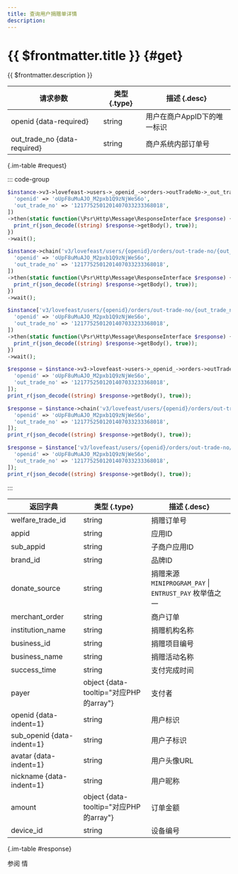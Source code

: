 ```yaml
---
title: 查询用户捐赠单详情
description: 
---
```


# {{ $frontmatter.title }} {#get}

{{ $frontmatter.description }}

| 请求参数 | 类型 {.type} | 描述 {.desc}
| --- | --- | ---
| openid {data-required} | string | 用户在商户AppID下的唯一标识
| out_trade_no {data-required} | string | 商户系统内部订单号

{.im-table #request}

::: code-group

```php [异步纯链式]
$instance->v3->lovefeast->users->_openid_->orders->outTradeNo->_out_trade_no_->getAsync([
  'openid' => 'oUpF8uMuAJO_M2pxb1Q9zNjWeS6o',
  'out_trade_no' => '1217752501201407033233368018',
])
->then(static function(\Psr\Http\Message\ResponseInterface $response) {
  print_r(json_decode((string) $response->getBody(), true));
})
->wait();
```

```php [异步声明式]
$instance->chain('v3/lovefeast/users/{openid}/orders/out-trade-no/{out_trade_no}')->getAsync([
  'openid' => 'oUpF8uMuAJO_M2pxb1Q9zNjWeS6o',
  'out_trade_no' => '1217752501201407033233368018',
])
->then(static function(\Psr\Http\Message\ResponseInterface $response) {
  print_r(json_decode((string) $response->getBody(), true));
})
->wait();
```

```php [异步属性式]
$instance['v3/lovefeast/users/{openid}/orders/out-trade-no/{out_trade_no}']->getAsync([
  'openid' => 'oUpF8uMuAJO_M2pxb1Q9zNjWeS6o',
  'out_trade_no' => '1217752501201407033233368018',
])
->then(static function(\Psr\Http\Message\ResponseInterface $response) {
  print_r(json_decode((string) $response->getBody(), true));
})
->wait();
```

```php [同步纯链式]
$response = $instance->v3->lovefeast->users->_openid_->orders->outTradeNo->_out_trade_no_->get([
  'openid' => 'oUpF8uMuAJO_M2pxb1Q9zNjWeS6o',
  'out_trade_no' => '1217752501201407033233368018',
]);
print_r(json_decode((string) $response->getBody(), true));
```

```php [同步声明式]
$response = $instance->chain('v3/lovefeast/users/{openid}/orders/out-trade-no/{out_trade_no}')->get([
  'openid' => 'oUpF8uMuAJO_M2pxb1Q9zNjWeS6o',
  'out_trade_no' => '1217752501201407033233368018',
]);
print_r(json_decode((string) $response->getBody(), true));
```

```php [同步属性式]
$response = $instance['v3/lovefeast/users/{openid}/orders/out-trade-no/{out_trade_no}']->get([
  'openid' => 'oUpF8uMuAJO_M2pxb1Q9zNjWeS6o',
  'out_trade_no' => '1217752501201407033233368018',
]);
print_r(json_decode((string) $response->getBody(), true));
```

:::

| 返回字典 | 类型 {.type} | 描述 {.desc}
| --- | --- | ---
| welfare_trade_id | string | 捐赠订单号
| appid | string | 应用ID
| sub_appid | string | 子商户应用ID
| brand_id | string | 品牌ID
| donate_source | string | 捐赠来源<br/>`MINIPROGRAM_PAY` \| `ENTRUST_PAY` 枚举值之一
| merchant_order | string | 商户订单
| institution_name | string | 捐赠机构名称
| business_id | string | 捐赠项目编号
| business_name | string | 捐赠活动名称
| success_time | string | 支付完成时间
| payer | object {data-tooltip="对应PHP的array"} | 支付者
| openid {data-indent=1} | string | 用户标识
| sub_openid {data-indent=1} | string | 用户子标识
| avatar {data-indent=1} | string | 用户头像URL
| nickname {data-indent=1} | string | 用户昵称
| amount | object {data-tooltip="对应PHP的array"} | 订单金额
| device_id | string | 设备编号

{.im-table #response}

参阅 情
